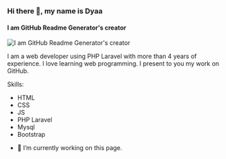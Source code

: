 ### Hi there 👋, my name is Dyaa
#### I am GitHub Readme Generator's creator 
![I am GitHub Readme Generator's creator ](https://document-export.canva.com/xowGY/DAFs6BxowGY/36/thumbnail/0001.png?X-Amz-Algorithm=AWS4-HMAC-SHA256&X-Amz-Credential=AKIAQYCGKMUHWDTJW6UD%2F20230925%2Fus-east-1%2Fs3%2Faws4_request&X-Amz-Date=20230925T152401Z&X-Amz-Expires=77127&X-Amz-Signature=c4a5468f6b81700063ff720b112590286554ebcc2287b010f1123557f6ff3efe&X-Amz-SignedHeaders=host&response-expires=Tue%2C%2026%20Sep%202023%2012%3A49%3A28%20GMT)

I am a web developer using PHP Laravel with more than 4 years of experience. I love learning web programming. I present to you my work on GitHub.

Skills: 
* HTML
* CSS
* JS
* PHP Laravel
* Mysql
* Bootstrap

- 🔭 I’m currently working on this page. 




